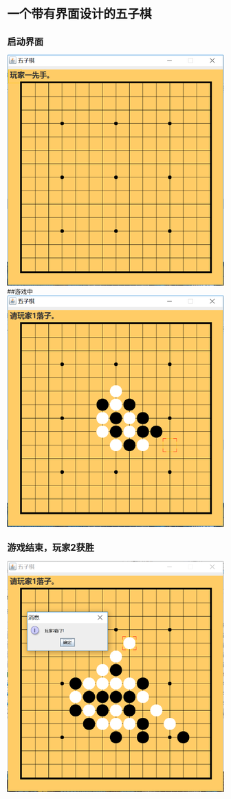 # 一个带有界面设计的五子棋
## 启动界面
![alt text](/fig/1.png "Title")
##游戏中
![alt text](/fig/2.png "Title")
## 游戏结束，玩家2获胜
![alt text](/fig/3.png "Title")

